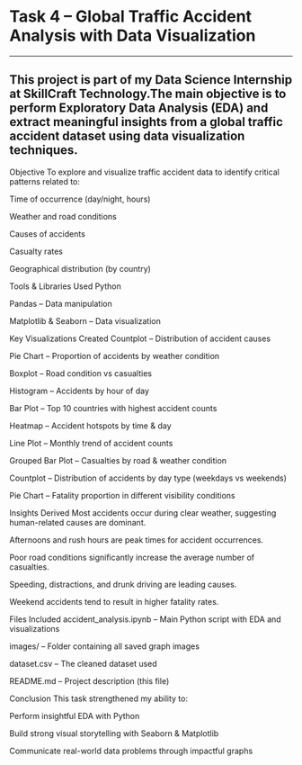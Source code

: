 # Task 4 – Global Traffic Accident Analysis with Data Visualization

---
This project is part of my Data Science Internship at SkillCraft Technology.The main objective is to perform Exploratory Data Analysis (EDA) and extract meaningful insights from a global traffic accident dataset using data visualization techniques.
---
Objective
To explore and visualize traffic accident data to identify critical patterns related to:

Time of occurrence (day/night, hours)

Weather and road conditions

Causes of accidents

Casualty rates

Geographical distribution (by country)

Tools & Libraries Used
Python

Pandas – Data manipulation

Matplotlib & Seaborn – Data visualization

Key Visualizations Created
Countplot – Distribution of accident causes

Pie Chart – Proportion of accidents by weather condition

Boxplot – Road condition vs casualties

Histogram – Accidents by hour of day

Bar Plot – Top 10 countries with highest accident counts

Heatmap – Accident hotspots by time & day

Line Plot – Monthly trend of accident counts

Grouped Bar Plot – Casualties by road & weather condition

Countplot – Distribution of accidents by day type (weekdays vs weekends)

Pie Chart – Fatality proportion in different visibility conditions

Insights Derived
Most accidents occur during clear weather, suggesting human-related causes are dominant.

Afternoons and rush hours are peak times for accident occurrences.

Poor road conditions significantly increase the average number of casualties.

Speeding, distractions, and drunk driving are leading causes.

Weekend accidents tend to result in higher fatality rates.

Files Included
accident_analysis.ipynb – Main Python script with EDA and visualizations

images/ – Folder containing all saved graph images

dataset.csv – The cleaned dataset used

README.md – Project description (this file)

Conclusion
This task strengthened my ability to:

Perform insightful EDA with Python

Build strong visual storytelling with Seaborn & Matplotlib

Communicate real-world data problems through impactful graphs

